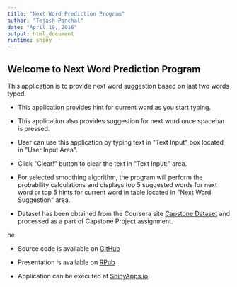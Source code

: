 ```yaml
---
title: "Next Word Prediction Program"
author: "Tejash Panchal"
date: "April 19, 2016"
output: html_document
runtime: shiny
---
```


## Welcome to Next Word Prediction Program

This application is to provide next word suggestion based on last two words typed.

* This application provides hint for current word as you start typing.
* This application also provides suggestion for next word once spacebar is pressed.
* User can use this application by typing text in "Text Input" box located in "User Input Area". 
* Click "Clear!" button to clear the text in "Text Input:" area. 
* For selected smoothing algorithm, the program will perform the probability calculations and displays top 5 suggested words for next word or top 5 hints for current word in table located in "Next Word Suggestion" area.

* Dataset has been obtained from the Coursera site [Capstone Dataset](https://eventing.coursera.org/api/redirectStrict/39JEIyXG8xKSN0QZQznxQZL02yRMONXpRRGA2kxhv9rd5J3kOBGY9yrGNYZ7gWdjO2_PwuLKK91BoAfbrTrq4w.jtMHvIY_XW6O8gFTs-3bwQ.UNSO7R4CVhTvM7AHKU2wGTSItfrmZRe_-iUoovA11LXzBt0ndaWrjfmfuljc11Eyyd8ZpsmZRjiLgGb7P0KVYMGLfejzk2F6IvdRVuta0lFvn7yKdMZASJjd6XvJ2EDVRN1Y4tKQZwwInG1dHxOpBr66SX4CHTbJIJpHBKUpwqbdQ93Fiawgd01Jyp824wr7sKOQBfP3SxNKgOdUtTJ-rTlwKEi4ymKos635HdoM0x1Nd89_l5RWCZFRtV_32rLZtUmowBk05DAdUzs7KMo2i8u-4CpDA57ImP8xwRLEavTvsPDayEhaV4h_aiq99HCmhZBUL2vnL-G-DSSrOSrq6qcbZBGiNyRmgf27JxTMadM_s2ciMy_Uq8_pkvejyjuUdgZkUfGqlwrPvSXp9BfkUuQOBQ6zfchZyqQE_nYtIxI) and processed as a part of Capstone Project assignment.

he
* Source code is available on [GitHub](https://github.com/tpanchal68/WordPrediction)

* Presentation is available on [RPub]()

* Application can be executed at [ShinyApps.io]()


